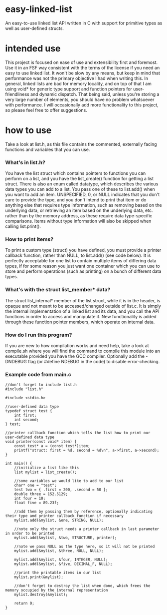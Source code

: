 # easy-linked-list
An easy-to-use linked list API written in C with support for primitive types as well as user-defined structs.

# intended use
This project is focused on ease of use and extensibility first and foremost. Use it in an FSF way consistent with the terms of the license if you need an easy to use linked list. It won't be slow by any means, but keep in mind that performance was not the primary objective I had when writing this. In general, linked lists are bad for memory locality, and on top of that I am using void* for generic type support and function pointers for user-friendliness and dynamic dispatch. That being said, unless you're storing a very large number of elements, you should have no problem whatsoever with performance. I will occasionally add more functionality to this project, so please feel free to offer suggestions.

# how to use
Take a look at list.h, as this file contains the commented, externally facing functions and variables that you can use. 

### What's in list.h?
You have the list struct which contains pointers to functions you can perform on a list, and you have the list_create() function for getting a list struct. There is also an enum called datatype, which describes the various data types you can add to a list. You pass one of these to list.add() when you want to add an item. UNSPECIFIED, 0, or NULL indicates that you don't care to provide the type, and you don't intend to print that item or do anything else that requires type information, such as removing based on the underlying data, or retrieving an item based on the underlying data, etc. rather than by the memory address, as these require data type-specific comparisons. Items without type information will also be skipped when calling list.print(). 

### How to print items?
To print a custom type (struct) you have defined, you must provide a printer callback function, rather than NULL, to list.add() (see code below). It is perfectly acceptable for one list to contain multiple items of differing data types, if for some reason you just want one container which you can use to store and perform operations (such as printing) on a bunch of different data types. 

### What's with the struct list_member* data?
The struct list_internal* member of the list struct, while it is in the header, is opaque and not meant to be accessed/changed outside of list.c. It is simply the internal implementation of a linked list and its data, and you call the API functions in order to access and manipulate it. New functionality is added through these function pointer members, which operate on internal data.

### How do I run this program?
If you are new to how compilation works and need help, take a look at compile.sh where you will find the command to compile this module into an executable provided you have the GCC compiler. Optionally add the -DNDEBUG flag (or #define NDEBUG in the code) to disable error-checking.

### Example code from main.c
```
//don't forget to include list.h
#include "list.h"

#include <stdio.h>

//user-defined data type
typedef struct test {
    int first;
    int second;
} test;

//printer callback function which tells the list how to print our user-defined data type
void printer(const void* item) {
    const test* a = (const test*)item;
    printf("struct: first = %d, second = %d\n", a->first, a->second);
}

int main() {
	//initialize a list like this
	list mylist = list_create();

	//some variables we would like to add to our list
	char* one = "test";
	test two = { .first = 200, .second = 50 };
	double three = 152.5129;
	int four = 10;
	float five = 89.23f;

	//add them by passing them by reference, optionally indicating their type and printer callback function if necessary
	mylist.add(&mylist, &one, STRING, NULL);

	//note only the struct needs a printer callback in last parameter in order to be printed
	mylist.add(&mylist, &two, STRUCTURE, printer);

	//note we pass NULL as the type here, so it will not be printed
	mylist.add(&mylist, &three, NULL, NULL);

	mylist.add(&mylist, &four, INTEGER, NULL);
	mylist.add(&mylist, &five, DECIMAL_F, NULL);

	//print the printable items in our list
	mylist.print(&mylist);

	//don't forget to destroy the list when done, which frees the memory occupied by the internal representation
	mylist.destroy(&mylist);

	return 0;
}
```
